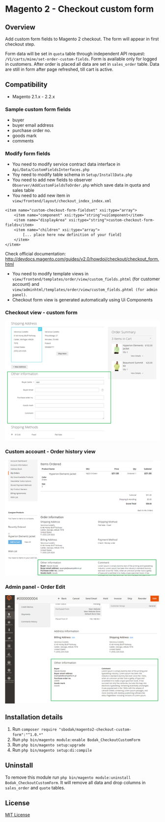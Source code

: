 # Magento 2 - Checkout custom form
 
## Overview
Add custom form fields to Magento 2 checkout. The form will appear in first checkout step.

Form data will be set in `quota` table through independent API request: `/V1/carts/mine/set-order-custom-fields`. Form is available only for logged in customers. After order is placed all data are set in `sales_order` table. Data are still in form after page refreshed, till cart is active.

## Compatibility
- Magento 2.1.x - 2.2.x

### Sample custom form fields
- buyer
- buyer email address
- purchase order no.
- goods mark
- comments

### Modify form fields
- You need to modify service contract data interface in `Api/Data/CustomFieldsInterfaces.php`
- Yoy need to modify table schema in `Setup/InstallData.php`
- You need to add new fields to observer `Observer/AddCustomFieldsToOrder.php` which save data in quota and sales table
- You need to add new item in `view/frontend/layout/checkout_index_index.xml`

```
<item name="custom-checkout-form-fieldset" xsi:type="array">
    <item name="component" xsi:type="string">uiComponent</item>
    <item name="displayArea" xsi:type="string">custom-checkout-form-fields</item>
    <item name="children" xsi:type="array">
        [... place here new definition of your field]
    </item>
</item>
```

Check official documentation: http://devdocs.magento.com/guides/v2.0/howdoi/checkout/checkout_form.html

- You need to modify template views in `view/frontend/templates/order/view/custom_fields.phtml` (for customer account) and `view/adminhtml/templates/order/view/custom_fields.phtml (for admin panel)`.
- Checkout form view is generated automatically using Ui Components


### Checkout view - custom form
![Checkout frontend custom form](docs/frontened_checkout_custom_form.png)

### Custom account - Order history view
![Customer account - Order history view](docs/frontend_customer_account_orders.png)

### Admin panel - Order Edit
![Admin panel - order edit](docs/backend_order_custom_information.png)


## Installation details
1. Run `composer require "sbodak/magento2-checkout-custom-form":"^1.0.*"`
2. Run `php bin/magento module:enable Bodak_CheckoutCustomForm`
3. Run `php bin/magento setup:upgrade`
4. Run `php bin/magento setup:di:compile`

## Uninstall
To remove this module run `php bin/magento module:uninstall Bodak_CheckoutCustomForm`.
It will remove all data and drop columns in `sales_order` and `quote` tables.

## License
[MIT License](LICENSE)